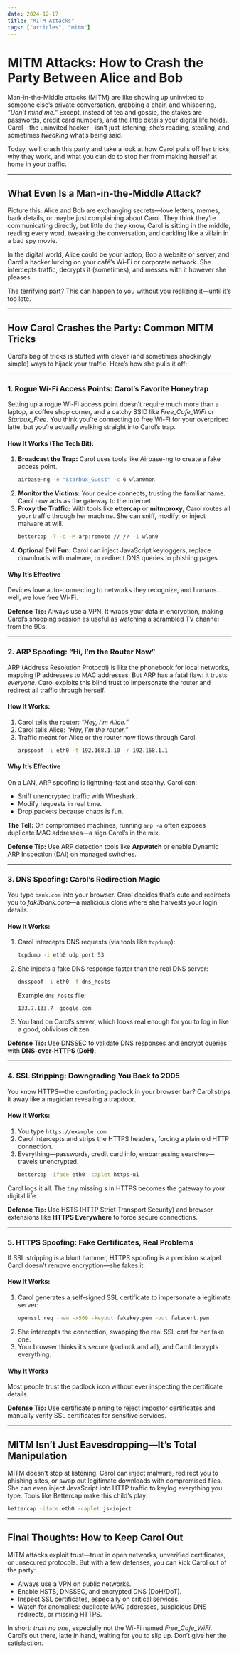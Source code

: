 ```yaml
---
date: 2024-12-17
title: "MITM Attacks"
tags: ["articles", "mitm"]
---
```

# **MITM Attacks: How to Crash the Party Between Alice and Bob**

Man-in-the-Middle attacks (MITM) are like showing up uninvited to someone else’s private conversation, grabbing a chair, and whispering, *“Don’t mind me.”* Except, instead of tea and gossip, the stakes are passwords, credit card numbers, and the little details your digital life holds. Carol—the uninvited hacker—isn’t just listening; she’s reading, stealing, and sometimes *tweaking* what’s being said.

Today, we’ll crash this party and take a look at how Carol pulls off her tricks, why they work, and what you can do to stop her from making herself at home in your traffic.

---

## **What Even Is a Man-in-the-Middle Attack?**

Picture this: Alice and Bob are exchanging secrets—love letters, memes, bank details, or maybe just complaining about Carol. They think they’re communicating directly, but little do they know, Carol is sitting in the middle, reading every word, tweaking the conversation, and cackling like a villain in a bad spy movie.

In the digital world, Alice could be your laptop, Bob a website or server, and Carol a hacker lurking on your café’s Wi-Fi or corporate network. She intercepts traffic, decrypts it (sometimes), and messes with it however she pleases.

The terrifying part? This can happen to you without you realizing it—until it’s too late.

---

## **How Carol Crashes the Party: Common MITM Tricks**

Carol’s bag of tricks is stuffed with clever (and sometimes shockingly simple) ways to hijack your traffic. Here’s how she pulls it off:

---

### **1. Rogue Wi-Fi Access Points: Carol’s Favorite Honeytrap**

Setting up a rogue Wi-Fi access point doesn’t require much more than a laptop, a coffee shop corner, and a catchy SSID like *Free\_Cafe\_WiFi* or *Starbux\_Free*. You think you’re connecting to free Wi-Fi for your overpriced latte, but you’re actually walking straight into Carol’s trap.

#### **How It Works (The Tech Bit):**

1. **Broadcast the Trap:** Carol uses tools like Airbase-ng to create a fake access point.
   ```bash
   airbase-ng -e "Starbux_Guest" -c 6 wlan0mon
   ```
2. **Monitor the Victims:** Your device connects, trusting the familiar name. Carol now acts as the gateway to the internet.
3. **Proxy the Traffic:** With tools like **ettercap** or **mitmproxy**, Carol routes all your traffic through her machine. She can sniff, modify, or inject malware at will.
   ```bash
   bettercap -T -q -M arp:remote // // -i wlan0
   ```
4. **Optional Evil Fun:** Carol can inject JavaScript keyloggers, replace downloads with malware, or redirect DNS queries to phishing pages.

#### **Why It’s Effective**

Devices love auto-connecting to networks they recognize, and humans… well, we love free Wi-Fi.

**Defense Tip:** Always use a VPN. It wraps your data in encryption, making Carol’s snooping session as useful as watching a scrambled TV channel from the 90s.

---

### **2. ARP Spoofing: “Hi, I’m the Router Now”**

ARP (Address Resolution Protocol) is like the phonebook for local networks, mapping IP addresses to MAC addresses. But ARP has a fatal flaw: it trusts *everyone*. Carol exploits this blind trust to impersonate the router and redirect all traffic through herself.

#### **How It Works:**

1. Carol tells the router: *“Hey, I’m Alice.”*
2. Carol tells Alice: *“Hey, I’m the router.”*
3. Traffic meant for Alice or the router now flows through Carol.
   ```bash
   arpspoof -i eth0 -t 192.168.1.10 -r 192.168.1.1
   ```

#### **Why It’s Effective**

On a LAN, ARP spoofing is lightning-fast and stealthy. Carol can:

- Sniff unencrypted traffic with Wireshark.
- Modify requests in real time.
- Drop packets because chaos is fun.

**The Tell:** On compromised machines, running `arp -a` often exposes duplicate MAC addresses—a sign Carol’s in the mix.

**Defense Tip:** Use ARP detection tools like **Arpwatch** or enable Dynamic ARP Inspection (DAI) on managed switches.

---

### **3. DNS Spoofing: Carol’s Redirection Magic**

You type `bank.com` into your browser. Carol decides that’s cute and redirects you to *fak3bank.com*—a malicious clone where she harvests your login details.

#### **How It Works:**

1. Carol intercepts DNS requests (via tools like `tcpdump`):
   ```bash
   tcpdump -i eth0 udp port 53
   ```
2. She injects a fake DNS response faster than the real DNS server:
   ```bash
   dnsspoof -i eth0 -f dns_hosts
   ```
   Example `dns_hosts` file:
   ```
   133.7.133.7  google.com
   ```
3. You land on Carol’s server, which looks real enough for you to log in like a good, oblivious citizen.

**Defense Tip:** Use DNSSEC to validate DNS responses and encrypt queries with **DNS-over-HTTPS (DoH)**.

---

### **4. SSL Stripping: Downgrading You Back to 2005**

You know HTTPS—the comforting padlock in your browser bar? Carol strips it away like a magician revealing a trapdoor.

#### **How It Works:**

1. You type `https://example.com`.
2. Carol intercepts and strips the HTTPS headers, forcing a plain old HTTP connection.
3. Everything—passwords, credit card info, embarrassing searches—travels unencrypted.
   ```bash
   bettercap -iface eth0 -caplet https-ui
   ```

Carol logs it all. The tiny missing *s* in HTTPS becomes the gateway to your digital life.

**Defense Tip:** Use HSTS (HTTP Strict Transport Security) and browser extensions like **HTTPS Everywhere** to force secure connections.

---

### **5. HTTPS Spoofing: Fake Certificates, Real Problems**

If SSL stripping is a blunt hammer, HTTPS spoofing is a precision scalpel. Carol doesn’t remove encryption—she fakes it.

#### **How It Works:**

1. Carol generates a self-signed SSL certificate to impersonate a legitimate server:
   ```bash
   openssl req -new -x509 -keyout fakekey.pem -out fakecert.pem
   ```
2. She intercepts the connection, swapping the real SSL cert for her fake one.
3. Your browser thinks it’s secure (padlock and all), and Carol decrypts everything.

#### **Why It Works**

Most people trust the padlock icon without ever inspecting the certificate details.

**Defense Tip:** Use certificate pinning to reject impostor certificates and manually verify SSL certificates for sensitive services.

---

## **MITM Isn’t Just Eavesdropping—It’s Total Manipulation**

MITM doesn’t stop at listening. Carol can inject malware, redirect you to phishing sites, or swap out legitimate downloads with compromised files. She can even inject JavaScript into HTTP traffic to keylog everything you type. Tools like Bettercap make this child’s play:

```bash
bettercap -iface eth0 -caplet js-inject
```

---

## **Final Thoughts: How to Keep Carol Out**

MITM attacks exploit trust—trust in open networks, unverified certificates, or unsecured protocols. But with a few defenses, you can kick Carol out of the party:

- Always use a VPN on public networks.
- Enable HSTS, DNSSEC, and encrypted DNS (DoH/DoT).
- Inspect SSL certificates, especially on critical services.
- Watch for anomalies: duplicate MAC addresses, suspicious DNS redirects, or missing HTTPS.

In short: *trust no one*, especially not the Wi-Fi named *Free\_Cafe\_WiFi*. Carol’s out there, latte in hand, waiting for you to slip up. Don’t give her the satisfaction.


